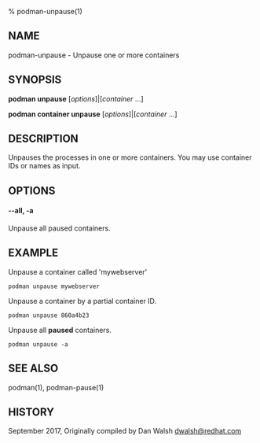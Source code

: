% podman-unpause(1)

## NAME
podman\-unpause - Unpause one or more containers

## SYNOPSIS
**podman unpause** [*options*]|[*container* ...]

**podman container unpause** [*options*]|[*container* ...]

## DESCRIPTION
Unpauses the processes in one or more containers.  You may use container IDs or names as input.

## OPTIONS

#### **\-\-all**, **-a**

Unpause all paused containers.

## EXAMPLE

Unpause a container called 'mywebserver'
```
podman unpause mywebserver
```

Unpause a container by a partial container ID.

```
podman unpause 860a4b23
```

Unpause all **paused** containers.
```
podman unpause -a
```

## SEE ALSO
podman(1), podman-pause(1)

## HISTORY
September 2017, Originally compiled by Dan Walsh <dwalsh@redhat.com>
